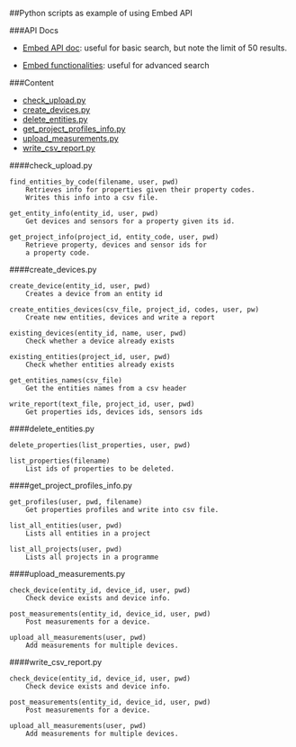 ##Python scripts as example of using Embed API


###API Docs


* [Embed API doc](https://github.com/MastodonC/kixi.hecuba/blob/552e2fcfcb7aba46376ff743619334b410b26f5a/doc/api.md): useful for basic search, but note the limit of 50 results.


* [Embed functionalities](https://github.com/MastodonC/kixi.hecuba/blob/master/doc/help/embed.md): useful for advanced search


###Content


* [check_upload.py](#check_uploadpy)
* [create_devices.py](#create_devicespy)
* [delete_entities.py](#delete_entitiespy)
* [get_project_profiles_info.py](#get_project_profiles_infopy)
* [upload_measurements.py](#upload_measurementspy)
* [write_csv_report.py](#write_csv_reportpy)


####check_upload.py

    find_entities_by_code(filename, user, pwd)
        Retrieves info for properties given their property codes.
        Writes this info into a csv file.
    
    get_entity_info(entity_id, user, pwd)
        Get devices and sensors for a property given its id.
    
    get_project_info(project_id, entity_code, user, pwd)
        Retrieve property, devices and sensor ids for
        a property code.


####create_devices.py

    create_device(entity_id, user, pwd)
        Creates a device from an entity id
    
    create_entities_devices(csv_file, project_id, codes, user, pw)
        Create new entities, devices and write a report
    
    existing_devices(entity_id, name, user, pwd)
        Check whether a device already exists
    
    existing_entities(project_id, user, pwd)
        Check whether entities already exists
    
    get_entities_names(csv_file)
        Get the entities names from a csv header
    
    write_report(text_file, project_id, user, pwd)
        Get properties ids, devices ids, sensors ids


####delete_entities.py

    delete_properties(list_properties, user, pwd)
    
    list_properties(filename)
        List ids of properties to be deleted.


####get_project_profiles_info.py

    get_profiles(user, pwd, filename)
        Get properties profiles and write into csv file.
    
    list_all_entities(user, pwd)
        Lists all entities in a project
    
    list_all_projects(user, pwd)
        Lists all projects in a programme

####upload_measurements.py

    check_device(entity_id, device_id, user, pwd)
        Check device exists and device info.
    
    post_measurements(entity_id, device_id, user, pwd)
        Post measurements for a device.
    
    upload_all_measurements(user, pwd)
        Add measurements for multiple devices.


####write_csv_report.py

    check_device(entity_id, device_id, user, pwd)
        Check device exists and device info.
    
    post_measurements(entity_id, device_id, user, pwd)
        Post measurements for a device.
    
    upload_all_measurements(user, pwd)
        Add measurements for multiple devices.

